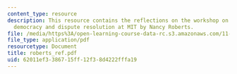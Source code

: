 ```yaml
---
content_type: resource
description: This resource contains the reflections on the workshop on deliberative
  democracy and dispute resolution at MIT by Nancy Roberts.
file: /media/https%3A/open-learning-course-data-rc.s3.amazonaws.com/11-969-workshop-on-deliberative-democracy-and-dispute-resolution-summer-2005/62011ef3386715ff12f38d4222fffa19_roberts_ref.pdf
file_type: application/pdf
resourcetype: Document
title: roberts_ref.pdf
uid: 62011ef3-3867-15ff-12f3-8d4222fffa19
---
```

